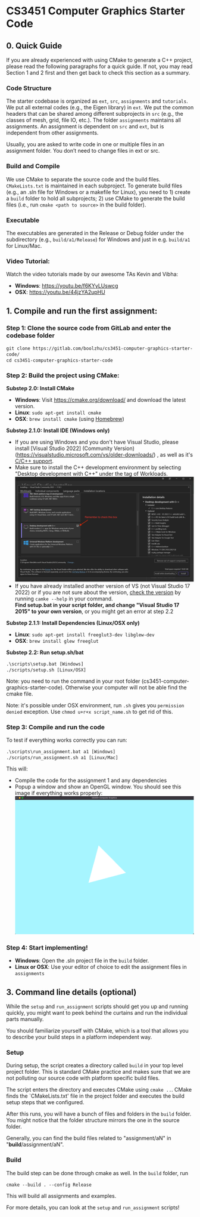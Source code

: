 # CS3451 Computer Graphics Starter Code

## 0. Quick Guide

If you are already experienced with using CMake to generate a C++ project, please read the following paragraphs for a quick guide. If not, you may read Section 1 and 2 first and then get back to check this section as a summary.

### Code Structure

The starter codebase is organized as `ext`, `src`, `assignments` and `tutorials`. We put all external codes (e.g., the Eigen library) in `ext`. We put the common headers that can be shared among different subprojects in `src` (e.g., the classes of mesh, grid, file IO, etc.). The folder `assignments` maintains all assignments. An assignment is dependent on `src` and `ext`, but is independent from other assignments.

Usually, you are asked to write code in one or multiple files in an assignment folder. You don’t need to change files in ext or src.

### Build and Compile

We use CMake to separate the source code and the build files. `CMakeLists.txt` is maintained in each subproject. 
To generate build files (e.g., an .sln file for Windows or a makefile for Linux), you need to 1) create a `build` folder to hold all subprojects; 
2) use CMake to generate the build files (i.e., run `cmake <path to source>` in the build folder).

### Executable

The executables are generated in the Release or Debug folder under the subdirectory (e.g., `build/a1/Release`) for Windows and just in e.g. `build/a1` for Linux/Mac.

### Video Tutorial:
Watch the video tutorials made by our awesome TAs Kevin and Vibha:
- **Windows**: https://youtu.be/f6KYyLUswcg
- **OSX**: https://youtu.be/44jzYA2upHU

## 1. Compile and run the first assignment:

### Step 1: Clone the source code from GitLab and enter the codebase folder

    git clone https://gitlab.com/boolzhu/cs3451-computer-graphics-starter-code/
    cd cs3451-computer-graphics-starter-code

### Step 2: Build the project using CMake:

**Substep 2.0: Install CMake**

- **Windows**: Visit https://cmake.org/download/ and download the latest version.  
- **Linux**: `sudo apt-get install cmake`
- **OSX**: `brew install cmake` (using [Homebrew](https://brew.sh/))

**Substep 2.1.0: Install IDE (Windows only)**
  - If you are using Windows and you don't have Visual Studio, please install [Visual Studio 2022] (Community Version) (https://visualstudio.microsoft.com/vs/older-downloads/) , as well as it's [C/C++ support](https://docs.microsoft.com/en-us/cpp/build/vscpp-step-0-installation?view=msvc-150). 
  - Make sure to install the C++ development environment by selecting "Desktop development with C++" under the tag of Workloads. ![C++](misc/vs.JPG) 
  - If you have already installed another version of VS (not Visual Studio 17 2022) or if you are not sure about the version, [check the version](https://stackoverflow.com/questions/33917454/cmake-how-to-specify-the-version-of-visual-c-to-work-with) by running 
  ` camke --help `
  in your command.   
  **Find setup.bat in your script folder, and change "Visual Studio 17 2015" to your own version**, or you might get an error at step 2.2

**Substep 2.1.1: Install Dependencies (Linux/OSX only)**
- **Linux**: `sudo apt-get install freeglut3-dev libglew-dev`
- **OSX**: `brew install glew freeglut`


  
**Substep 2.2: Run setup.sh/bat**

    .\scripts\setup.bat [Windows]
    ./scripts/setup.sh [Linux/OSX]

Note: you need to run the command in your root folder (cs3451-computer-graphics-starter-code). Otherwise your computer will not be able find the cmake file.  

Note: it's possible under OSX environment, run `.sh` gives you `permission denied` exception. Use `chmod u+r+x script_name.sh` to get rid of this.
 

### Step 3: Compile and run the code

To test if everything works correctly you can run:

    .\scripts\run_assignment.bat a1 [Windows]
    ./scripts/run_assignment.sh a1 [Linux/Mac]

This will:

- Compile the code for the assignment 1 and any dependencies
- Popup a window and show an OpenGL window. You should see this image if everything works properly: ![a1image](misc/a1.png)  

### Step 4: Start implementing!

- **Windows**: Open the .sln project file in the `build` folder.
- **Linux or OSX**: Use your editor of choice to edit the assignment files in `assignments`

## 3. Command line details (optional) 

While the `setup` and `run_assignment` scripts should get you up and running quickly, you might want to peek behind the curtains and run the individual parts manually.

You should familiarize yourself with CMake, which is a tool that allows you to describe your build steps in a platform independent way.


### Setup

During setup, the script creates a directory called `build` in your top level project folder. 
This is standard CMake practice and makes sure that we are not polluting our source code with platform specific build files.

The script enters the directory and executes CMake using `cmake ..`. CMake finds the `CMakeLists.txt' file in the project folder and executes the build setup steps that we configured.

After this runs, you will have a bunch of files and folders in the `build` folder. You might notice that the folder structure mirrors the one in the source folder.

Generally, you can find the build files related to "assignment/aN" in "**build**/assignment/aN". 

### Build

The build step can be done through cmake as well. In the `build` folder, run 

    cmake --build . --config Release
    
This will build all assignments and examples.
    
For more details, you can look at the `setup` and `run_assignment` scripts!
